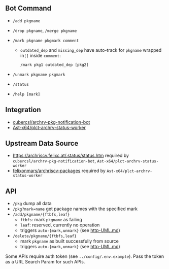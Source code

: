 ## Bot Command

+ `/add pkgname`

+ `/drop pkgname`, `/merge pkgname`

+ `/mark pkgname pkgmark comment`

  + `outdated_dep` and `missing_dep` have auto-track for `pkgname` wrapped in`[]` inside `comment`:

    `/mark pkg1 outdated_dep [pkg2]`

+ `/unmark pkgname pkgmark`

+ `/status`

+ `/help [mark]`

## Integration

+ [cubercsl/archrv-pkg-notification-bot](https://github.com/cubercsl/archrv-pkg-notification-bot)
+ [Ast-x64/plct-archrv-status-worker](https://github.com/Ast-x64/plct-archrv-status-worker)

## Upstream Data Source

+ https://archriscv.felixc.at/.status/status.htm required by `cubercsl/archrv-pkg-notification-bot`, `Ast-x64/plct-archrv-status-worker`
+ [felixonmars/archriscv-packages](https://github.com/felixonmars/archriscv-packages) required by `Ast-x64/plct-archrv-status-worker`

## API

+ `/pkg` dump all data
+ `/pkg?mark=name` get package names with the specified mark
+ `/add/pkgname/{ftbfs,leaf}`
  + `ftbfs`: mark `pkgname` as failing
  + `leaf`: reserved, currently no operation
  + triggers `auto-{mark,unmark}` (see [http-UML.md](./http-UML.md))
+ `/delete/pkgname/{ftbfs,leaf}`
  + mark `pkgname` as built successfully from source
  + triggers `auto-{mark,unmark}` (see [http-UML.md](./http-UML.md))

Some APIs require auth token (see `../config/.env.example`). Pass the token as a URL Search Param for such APIs.

